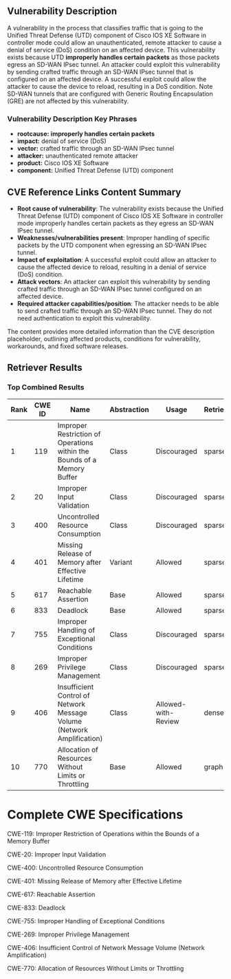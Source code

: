 ## Vulnerability Description
A vulnerability in the process that classifies traffic that is going to the Unified Threat Defense (UTD) component of Cisco IOS XE Software in controller mode could allow an unauthenticated, remote attacker to cause a denial of service (DoS) condition on an affected device. This vulnerability exists because UTD **improperly handles certain packets** as those packets egress an SD-WAN IPsec tunnel. An attacker could exploit this vulnerability by sending crafted traffic through an SD-WAN IPsec tunnel that is configured on an affected device. A successful exploit could allow the attacker to cause the device to reload, resulting in a DoS condition. Note SD-WAN tunnels that are configured with Generic Routing Encapsulation (GRE) are not affected by this vulnerability.

### Vulnerability Description Key Phrases
- **rootcause:** **improperly handles certain packets**
- **impact:** denial of service (DoS)
- **vector:** crafted traffic through an SD-WAN IPsec tunnel
- **attacker:** unauthenticated remote attacker
- **product:** Cisco IOS XE Software
- **component:** Unified Threat Defense (UTD) component

## CVE Reference Links Content Summary
- **Root cause of vulnerability**: The vulnerability exists because the Unified Threat Defense (UTD) component of Cisco IOS XE Software in controller mode improperly handles certain packets as they egress an SD-WAN IPsec tunnel.
- **Weaknesses/vulnerabilities present**: Improper handling of specific packets by the UTD component when egressing an SD-WAN IPsec tunnel.
- **Impact of exploitation**: A successful exploit could allow an attacker to cause the affected device to reload, resulting in a denial of service (DoS) condition.
- **Attack vectors**: An attacker can exploit this vulnerability by sending crafted traffic through an SD-WAN IPsec tunnel configured on an affected device.
- **Required attacker capabilities/position**: The attacker needs to be able to send crafted traffic through an SD-WAN IPsec tunnel. They do not need authentication to exploit this vulnerability.

The content provides more detailed information than the CVE description placeholder, outlining affected products, conditions for vulnerability, workarounds, and fixed software releases.

## Retriever Results

### Top Combined Results

| Rank | CWE ID | Name | Abstraction | Usage  | Retrievers | Individual Scores |
|------|--------|------|-------------|-------|------------|-------------------|
| 1 | 119 | Improper Restriction of Operations within the Bounds of a Memory Buffer | Class | Discouraged | sparse | 0.792 |
| 2 | 20 | Improper Input Validation | Class | Discouraged | sparse | 0.769 |
| 3 | 400 | Uncontrolled Resource Consumption | Class | Discouraged | sparse | 0.752 |
| 4 | 401 | Missing Release of Memory after Effective Lifetime | Variant | Allowed | sparse | 0.734 |
| 5 | 617 | Reachable Assertion | Base | Allowed | sparse | 0.720 |
| 6 | 833 | Deadlock | Base | Allowed | sparse | 0.699 |
| 7 | 755 | Improper Handling of Exceptional Conditions | Class | Discouraged | sparse | 0.679 |
| 8 | 269 | Improper Privilege Management | Class | Discouraged | sparse | 0.677 |
| 9 | 406 | Insufficient Control of Network Message Volume (Network Amplification) | Class | Allowed-with-Review | dense | 0.565 |
| 10 | 770 | Allocation of Resources Without Limits or Throttling | Base | Allowed | graph | 0.003 |



# Complete CWE Specifications

CWE-119: Improper Restriction of Operations within the Bounds of a Memory Buffer

CWE-20: Improper Input Validation

CWE-400: Uncontrolled Resource Consumption

CWE-401: Missing Release of Memory after Effective Lifetime

CWE-617: Reachable Assertion

CWE-833: Deadlock

CWE-755: Improper Handling of Exceptional Conditions

CWE-269: Improper Privilege Management

CWE-406: Insufficient Control of Network Message Volume (Network Amplification)

CWE-770: Allocation of Resources Without Limits or Throttling